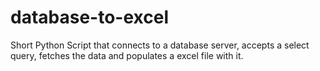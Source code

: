 # database-to-excel
Short Python Script that connects to a database server, accepts a select query, fetches the data and populates a excel file with it.
